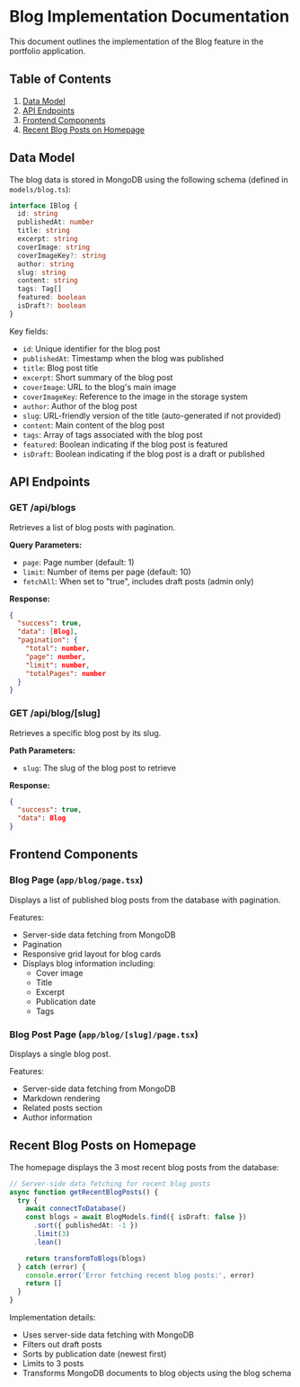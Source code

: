 # Blog Implementation Documentation

This document outlines the implementation of the Blog feature in the portfolio application.

## Table of Contents

1. [Data Model](#data-model)
2. [API Endpoints](#api-endpoints)
3. [Frontend Components](#frontend-components)
4. [Recent Blog Posts on Homepage](#recent-blog-posts-on-homepage)

## Data Model

The blog data is stored in MongoDB using the following schema (defined in `models/blog.ts`):

```typescript
interface IBlog {
  id: string
  publishedAt: number
  title: string
  excerpt: string
  coverImage: string
  coverImageKey?: string
  author: string
  slug: string
  content: string
  tags: Tag[]
  featured: boolean
  isDraft?: boolean
}
```

Key fields:

- `id`: Unique identifier for the blog post
- `publishedAt`: Timestamp when the blog was published
- `title`: Blog post title
- `excerpt`: Short summary of the blog post
- `coverImage`: URL to the blog's main image
- `coverImageKey`: Reference to the image in the storage system
- `author`: Author of the blog post
- `slug`: URL-friendly version of the title (auto-generated if not provided)
- `content`: Main content of the blog post
- `tags`: Array of tags associated with the blog post
- `featured`: Boolean indicating if the blog post is featured
- `isDraft`: Boolean indicating if the blog post is a draft or published

## API Endpoints

### GET /api/blogs

Retrieves a list of blog posts with pagination.

**Query Parameters:**

- `page`: Page number (default: 1)
- `limit`: Number of items per page (default: 10)
- `fetchAll`: When set to "true", includes draft posts (admin only)

**Response:**

```json
{
  "success": true,
  "data": [Blog],
  "pagination": {
    "total": number,
    "page": number,
    "limit": number,
    "totalPages": number
  }
}
```

### GET /api/blog/[slug]

Retrieves a specific blog post by its slug.

**Path Parameters:**

- `slug`: The slug of the blog post to retrieve

**Response:**

```json
{
  "success": true,
  "data": Blog
}
```

## Frontend Components

### Blog Page (`app/blog/page.tsx`)

Displays a list of published blog posts from the database with pagination.

Features:

- Server-side data fetching from MongoDB
- Pagination
- Responsive grid layout for blog cards
- Displays blog information including:
  - Cover image
  - Title
  - Excerpt
  - Publication date
  - Tags

### Blog Post Page (`app/blog/[slug]/page.tsx`)

Displays a single blog post.

Features:

- Server-side data fetching from MongoDB
- Markdown rendering
- Related posts section
- Author information

## Recent Blog Posts on Homepage

The homepage displays the 3 most recent blog posts from the database:

```typescript
// Server-side data fetching for recent blog posts
async function getRecentBlogPosts() {
  try {
    await connectToDatabase()
    const blogs = await BlogModels.find({ isDraft: false })
      .sort({ publishedAt: -1 })
      .limit(3)
      .lean()

    return transformToBlogs(blogs)
  } catch (error) {
    console.error('Error fetching recent blog posts:', error)
    return []
  }
}
```

Implementation details:

- Uses server-side data fetching with MongoDB
- Filters out draft posts
- Sorts by publication date (newest first)
- Limits to 3 posts
- Transforms MongoDB documents to blog objects using the blog schema
